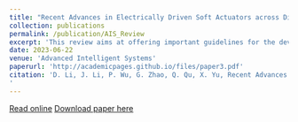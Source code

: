 ```yaml
---
title: "Recent Advances in Electrically Driven Soft Actuators across Dimensional Scales from 2D to 3D"
collection: publications
permalink: /publication/AIS_Review
excerpt: 'This review aims at offering important guidelines for the development of soft actuators and the construction of integrated robotic systems in the future.'
date: 2023-06-22
venue: 'Advanced Intelligent Systems'
paperurl: 'http://academicpages.github.io/files/paper3.pdf'
citation: 'D. Li, J. Li, P. Wu, G. Zhao, Q. Qu, X. Yu, Recent Advances in Electrically Driven Soft Actuators across Dimensional Scales from 2D to 3D. Advanced Intelligent Systems (2023), doi:10.1002/aisy.202300070.)
'
---
```

[Read online](https://onlinelibrary.wiley.com/doi/full/10.1002/aisy.202300070)
[Download paper here](http://academicpages.github.io/files/Advanced_Intelligent_Systems2023.pdf)
